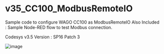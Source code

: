 # v35_CC100_ModbusRemoteIO
Sample code to configure WAGO CC100 as ModbusRemoteIO
Also Included : Sample Node-RED flow to test Modbus connection. 

Codesys v3.5 Version : SP16 Patch 3

![image](https://user-images.githubusercontent.com/90796089/187805537-3b7fa58a-91bd-43ad-a526-21e12c877cce.png)
